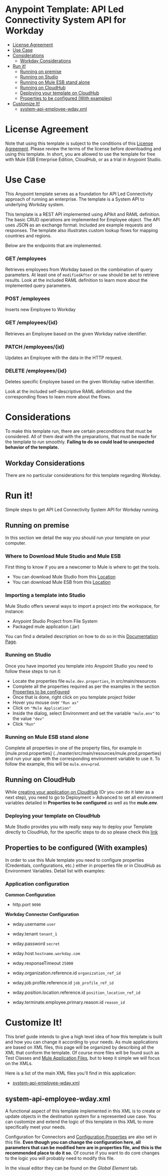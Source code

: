 
# Anypoint Template: API Led Connectivity System API for Workday

+ [License Agreement](#licenseagreement)
+ [Use Case](#usecase)
+ [Considerations](#considerations)
	* [Workday Considerations](#workdayconsiderations)
+ [Run it!](#runit)
	* [Running on premise](#runonopremise)
	* [Running on Studio](#runonstudio)
	* [Running on Mule ESB stand alone](#runonmuleesbstandalone)
	* [Running on CloudHub](#runoncloudhub)
	* [Deploying your template on CloudHub](#deployingyouranypointtemplateoncloudhub)
	* [Properties to be configured (With examples)](#propertiestobeconfigured)
+ [Customize It!](#customizeit)
	* [system-api-employee-wday.xml](#systemapiwday)



# License Agreement <a name="licenseagreement"/>
Note that using this template is subject to the conditions of this [License Agreement](AnypointTemplateLicense.pdf).
Please review the terms of the license before downloading and using this template. In short, you are allowed to use the template for free with Mule ESB Enterprise Edition, CloudHub, or as a trial in Anypoint Studio.

# Use Case <a name="usecase"/>
This Anypoint template serves as a foundation for API Led Connectivity approach of running an enterprise.
The template is a System API to underlying Workday system.

This template is a REST API implemented using APIkit and RAML definition. The basic CRUD operations are implemented for Employee object. The API uses JSON as an exchange format. Included are example requests and responses. The template also illustrates custom lookup flows for mapping countries and regions.

Below are the endpoints that are implemented.

### GET /employees
Retrieves employees from Workday based on the combination of query parameters. At least one of `modifiedAfter` or `name` should be set to retrieve results. Look at the included RAML definition to learn more about the implemented query parameters.

### POST /employees
Inserts new Employee to Workday

### GET /employees/{id}
Retrieves an Employee based on the given Workday native identifier.

### PATCH /employees/{id}
Updates an Employee with the data in the HTTP request.

### DELETE /employees/{id}
Deletes specific Employee based on the given Workday native identifier.


Look at the included self-descriptive RAML definition and the corresponding flows to learn more about the flows.


# Considerations <a name="considerations"/>

To make this template run, there are certain preconditions that must be considered. All of them deal with the preparations, that must be made for the template to run smoothly.
**Failing to do so could lead to unexpected behavior of the template.**

## Workday Considerations <a name="workdayconsiderations"/>
There are no particular considerations for this template regarding Workday.

# Run it! <a name="runit"/>
Simple steps to get API Led Connectivity System API for Workday running.


## Running on premise <a name="runonopremise"/>
In this section we detail the way you should run your template on your computer.


### Where to Download Mule Studio and Mule ESB
First thing to know if you are a newcomer to Mule is where to get the tools.

+ You can download Mule Studio from this [Location](http://www.mulesoft.com/platform/mule-studio)
+ You can download Mule ESB from this [Location](http://www.mulesoft.com/platform/soa/mule-esb-open-source-esb)


### Importing a template into Studio
Mule Studio offers several ways to import a project into the workspace, for instance:

+ Anypoint Studio Project from File System
+ Packaged mule application (.jar)

You can find a detailed description on how to do so in this [Documentation Page](http://www.mulesoft.org/documentation/display/current/Importing+and+Exporting+in+Studio).


### Running on Studio <a name="runonstudio"/>
Once you have imported you template into Anypoint Studio you need to follow these steps to run it:

+ Locate the properties file `mule.dev.properties`, in src/main/resources
+ Complete all the properties required as per the examples in the section [Properties to be configured](#propertiestobeconfigured)
+ Once that is done, right click on you template project folder
+ Hover you mouse over `"Run as"`
+ Click on  `"Mule Application"`
+ Inside the dialog, select Environment and set the variable `"mule.env"` to the value `"dev"`
+ Click `"Run"`


### Running on Mule ESB stand alone <a name="runonmuleesbstandalone"/>
Complete all properties in one of the property files, for example in [mule.prod.properties] (../master/src/main/resources/mule.prod.properties) and run your app with the corresponding environment variable to use it. To follow the example, this will be `mule.env=prod`.


## Running on CloudHub <a name="runoncloudhub"/>
While [creating your application on CloudHub](http://www.mulesoft.org/documentation/display/current/Hello+World+on+CloudHub) (Or you can do it later as a next step), you need to go to Deployment > Advanced to set all environment variables detailed in **Properties to be configured** as well as the **mule.env**.


### Deploying your template on CloudHub <a name="deployingyouranypointtemplateoncloudhub"/>
Mule Studio provides you with really easy way to deploy your Template directly to CloudHub, for the specific steps to do so please check this [link](http://www.mulesoft.org/documentation/display/current/Deploying+Mule+Applications#DeployingMuleApplications-DeploytoCloudHub)


## Properties to be configured (With examples) <a name="propertiestobeconfigured"/>
In order to use this Mule template you need to configure properties (Credentials, configurations, etc.) either in properties file or in CloudHub as Environment Variables. Detail list with examples:

### Application configuration
**Common Configuration**

+ http.port `9090`

**Workday Connector Configuration**

+ wday.username `user`
+ wday.tenant `tenant_1`
+ wday.password `secret`
+ wday.host `hostname.workday.com`
+ wday.responseTimeout `25000`

+ wday.organization.reference.id `organization_ref_id`
+ wday.job.profile.reference.id `job_profile_ref_id`
+ wday.position.location.reference.id `position_location_ref_id`
+ wday.terminate.employee.primary.reason.id `reason_id`


# Customize It!<a name="customizeit"/>
This brief guide intends to give a high level idea of how this template is built and how you can change it according to your needs.
As mule applications are based on XML files, this page will be organized by describing all the XML that conform the template.
Of course more files will be found such as Test Classes and [Mule Application Files](http://www.mulesoft.org/documentation/display/current/Application+Format), but to keep it simple we will focus on the XMLs.

Here is a list of the main XML files you'll find in this application:

* [system-api-employee-wday.xml](#systemapiwday)

## system-api-employee-wday.xml<a name="systemapiwday"/>

A functional aspect of this template implemented in this XML is to create or update objects in the destination system for a represented use case. You can customize and extend the logic of this template in this XML to more specifically meet your needs.

Configuration for Connectors and [Configuration Properties](http://www.mulesoft.org/documentation/display/current/Configuring+Properties) are also set in this file. **Even though you can change the configuration here, all parameters that can be modified here are in properties file, and this is the recommended place to do it so.** Of course if you want to do core changes to the logic you will probably need to modify this file.

In the visual editor they can be found on the *Global Element* tab.
